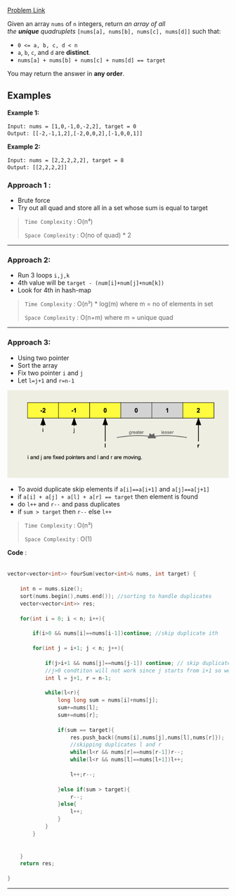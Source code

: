[Problem Link](https://leetcode.com/problems/4sum/description/)

Given an array `nums` of `n` integers, return _an array of all the **unique** quadruplets_ `[nums[a], nums[b], nums[c], nums[d]]` such that:

- `0 <= a, b, c, d < n`
- `a`, `b`, `c`, and `d` are **distinct**.
- `nums[a] + nums[b] + nums[c] + nums[d] == target`

You may return the answer in **any order**.

## Examples

**Example 1:**

```
Input: nums = [1,0,-1,0,-2,2], target = 0
Output: [[-2,-1,1,2],[-2,0,0,2],[-1,0,0,1]]
```

**Example 2:**

```
Input: nums = [2,2,2,2,2], target = 8
Output: [[2,2,2,2]]
```

### Approach 1 :

- Brute force
- Try out all quad and store all in a set whose sum is equal to target

> `Time Complexity` : O(n⁴)
> 
> `Space Complexity` : O(no of quad) * 2


---

### Approach 2:

- Run 3 loops `i,j,k`
- 4th value will be `target - (num[i]+num[j]+num[k])`
- Look for 4th in hash-map

> `Time Complexity` : O(n³) * log(m) where m = no of elements in set
> 
> `Space Complexity` : O(n+m) where m = unique quad


---

### Approach 3:

- Using two pointer
- Sort the array
- Fix two pointer `i` and `j`
- Let `l=j+1` and `r=n-1`

![img](../Images/4sum.png)

- To avoid duplicate skip elements if `a[i]==a[i+1]` and `a[j]==a[j+1]`
- if `a[i] + a[j] + a[l] + a[r] == target` then element is found
- do `l++` and `r--` and pass duplicates
- if `sum > target` then `r--` else `l++`

> `Time Complexity` : O(n³)
> 
> `Space Complexity` : O(1) 


**Code** :


```cpp

vector<vector<int>> fourSum(vector<int>& nums, int target) {
        
	int n = nums.size();
	sort(nums.begin(),nums.end()); //sorting to handle duplicates
	vector<vector<int>> res;

	for(int i = 0; i < n; i++){

		if(i>0 && nums[i]==nums[i-1])continue; //skip duplicate ith

		for(int j = i+1; j < n; j++){

			if(j>i+1 && nums[j]==nums[j-1]) continue; // skip duplicate jth
			//j>0 condtiton will not work since j starts from i+1 so we need to check from there
			int l = j+1, r = n-1;

			while(l<r){
				long long sum = nums[i]+nums[j];
				sum+=nums[l];
				sum+=nums[r];

				if(sum == target){
					res.push_back({nums[i],nums[j],nums[l],nums[r]});
					//skipping duplicates l and r
					while(l<r && nums[r]==nums[r-1])r--;
					while(l<r && nums[l]==nums[l+1])l++;

					l++;r--;
				   
				}else if(sum > target){
					r--;
				}else{
					l++;
				}
			}
		}
	   

	}
	return res;

}
```

---
